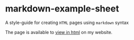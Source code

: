# markdown-example-sheet
A style-guide for creating `HTML` pages using `markdown` syntax

The page is available to [view in html](www.digitalneanderthal.com/markdown-guide) on my website.
